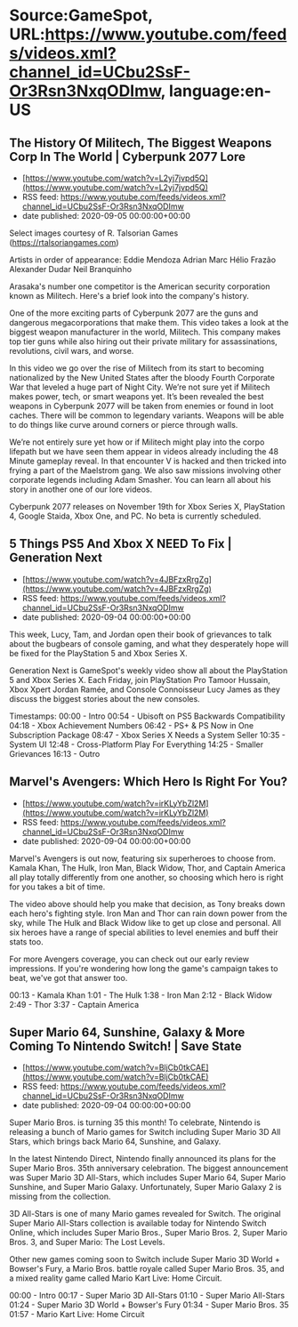 # Source:GameSpot, URL:https://www.youtube.com/feeds/videos.xml?channel_id=UCbu2SsF-Or3Rsn3NxqODImw, language:en-US

## The History Of Militech, The Biggest Weapons Corp In The World | Cyberpunk 2077 Lore
 - [https://www.youtube.com/watch?v=L2yj7jvpd5Q](https://www.youtube.com/watch?v=L2yj7jvpd5Q)
 - RSS feed: https://www.youtube.com/feeds/videos.xml?channel_id=UCbu2SsF-Or3Rsn3NxqODImw
 - date published: 2020-09-05 00:00:00+00:00

Select images courtesy of R. Talsorian Games (https://rtalsoriangames.com)

Artists in order of appearance:
Eddie Mendoza
Adrian Marc
Hélio Frazão
Alexander Dudar
Neil Branquinho

Arasaka's number one competitor is the American security corporation known as Militech. Here's a brief look into the company's history.

One of the more exciting parts of Cyberpunk 2077 are the guns and dangerous megacorporations that make them. This video takes a look at the biggest weapon manufacturer in the world, Militech. This company makes top tier guns while also hiring out their private military for assassinations, revolutions, civil wars, and worse. 

In this video we go over the rise of Militech from its start to becoming nationalized by the New United States after the bloody Fourth Corporate War that leveled a huge part of Night City. We’re not sure yet if Militech makes power, tech, or smart weapons yet. It’s been revealed the best weapons in Cyberpunk 2077 will be taken from enemies or found in loot caches. There will be common to legendary variants. Weapons will be able to do things like curve around corners or pierce through walls.

We’re not entirely sure yet how or if Militech might play into the corpo lifepath but we have seen them appear in videos already including the 48 Minute gameplay reveal. In that encounter V is hacked and then tricked into frying a part of the Maelstrom gang. We also saw missions involving other corporate legends including Adam Smasher. You can learn all about his story in another one of our lore videos.

Cyberpunk 2077 releases on November 19th for Xbox Series X, PlayStation 4, Google Staida, Xbox One, and PC. No beta is currently scheduled.

## 5 Things PS5 And Xbox X NEED To Fix | Generation Next
 - [https://www.youtube.com/watch?v=4JBFzxRrgZg](https://www.youtube.com/watch?v=4JBFzxRrgZg)
 - RSS feed: https://www.youtube.com/feeds/videos.xml?channel_id=UCbu2SsF-Or3Rsn3NxqODImw
 - date published: 2020-09-04 00:00:00+00:00

This week, Lucy, Tam, and Jordan open their book of grievances to talk about the bugbears of console gaming, and what they desperately hope will be fixed for the PlayStation 5 and Xbox Series X.

Generation Next is GameSpot's weekly video show all about the PlayStation 5 and Xbox Series X. Each Friday, join PlayStation Pro Tamoor Hussain, Xbox Xpert Jordan Ramée, and Console Connoisseur Lucy James as they discuss the biggest stories about the new consoles.

Timestamps:
00:00 - Intro
00:54 - Ubisoft on PS5 Backwards Compatibility
04:18 - Xbox Achievement Numbers
06:42 - PS+ & PS Now in One Subscription Package
08:47 - Xbox Series X Needs a System Seller
10:35 - System UI
12:48 - Cross-Platform Play For Everything
14:25 - Smaller Grievances
16:13 - Outro

## Marvel's Avengers: Which Hero Is Right For You?
 - [https://www.youtube.com/watch?v=irKLyYbZl2M](https://www.youtube.com/watch?v=irKLyYbZl2M)
 - RSS feed: https://www.youtube.com/feeds/videos.xml?channel_id=UCbu2SsF-Or3Rsn3NxqODImw
 - date published: 2020-09-04 00:00:00+00:00

Marvel's Avengers is out now, featuring six superheroes to choose from. Kamala Khan, The Hulk, Iron Man, Black Widow, Thor, and Captain America all play totally differently from one another, so choosing which hero is right for you takes a bit of time.

The video above should help you make that decision, as Tony breaks down each hero's fighting style. Iron Man and Thor can rain down power from the sky, while The Hulk and Black Widow like to get up close and personal. All six heroes have a range of special abilities to level enemies and buff their stats too.

For more Avengers coverage, you can check out our early review impressions. If you're wondering how long the game's campaign takes to beat, we've got that answer too.

00:13 - Kamala Khan
1:01 - The Hulk
1:38 - Iron Man
2:12 - Black Widow
2:49 - Thor
3:37 - Captain America

## Super Mario 64, Sunshine, Galaxy & More Coming To Nintendo Switch! | Save State
 - [https://www.youtube.com/watch?v=BljCb0tkCAE](https://www.youtube.com/watch?v=BljCb0tkCAE)
 - RSS feed: https://www.youtube.com/feeds/videos.xml?channel_id=UCbu2SsF-Or3Rsn3NxqODImw
 - date published: 2020-09-04 00:00:00+00:00

Super Mario Bros. is turning 35 this month! To celebrate, Nintendo is releasing a bunch of Mario games for Switch including Super Mario 3D All Stars, which brings back Mario 64, Sunshine, and Galaxy. 

In the latest Nintendo Direct, Nintendo finally announced its plans for the Super Mario Bros. 35th anniversary celebration. The biggest announcement was Super Mario 3D All-Stars, which includes Super Mario 64, Super Mario Sunshine, and Super Mario Galaxy. Unfortunately, Super Mario Galaxy 2 is missing from the collection. 

3D All-Stars is one of many Mario games revealed for Switch. The original Super Mario All-Stars collection is available today for Nintendo Switch Online, which includes Super Mario Bros., Super Mario Bros. 2, Super Mario Bros. 3, and Super Mario: The Lost Levels. 

Other new games coming soon to Switch include Super Mario 3D World + Bowser's Fury, a Mario Bros. battle royale called Super Mario Bros. 35, and a mixed reality game called Mario Kart Live: Home Circuit.


00:00 - Intro
00:17 - Super Mario 3D All-Stars
01:10 - Super Mario All-Stars
01:24 - Super Mario 3D World + Bowser's Fury
01:34 - Super Mario Bros. 35 
01:57 - Mario Kart Live: Home Circuit

